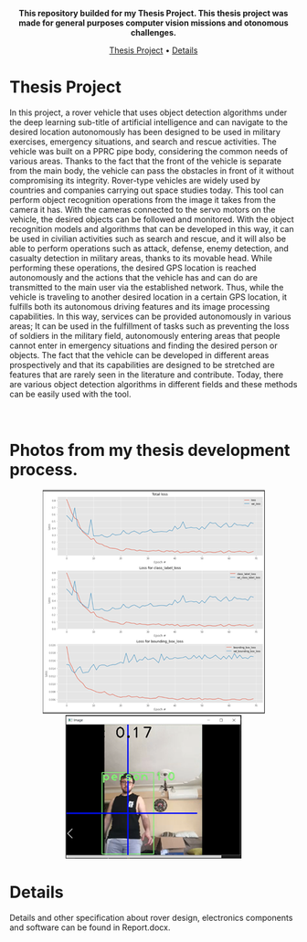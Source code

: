 


<p align="center" ><b>This repository builded for my Thesis Project. This thesis project was made for general purposes computer vision missions and otonomous challenges.</b></p> 
 

  
   
</p>
<p align="center">
  <a href="#project">Thesis Project</a> •
  <a href="#how-to-use">Details</a> 
</p>



# Thesis Project

In this project, a rover vehicle that uses object detection algorithms under the deep learning sub-title of artificial intelligence and can navigate to the desired location autonomously has been designed to be used in military exercises, emergency situations, and search and rescue activities. The vehicle was built on a PPRC pipe body, considering the common needs of various areas. Thanks to the fact that the front of the vehicle is separate from the main body, the vehicle can pass the obstacles in front of it without compromising its integrity. Rover-type vehicles are widely used by countries and companies carrying out space studies today. This tool can perform object recognition operations from the image it takes from the camera it has. With the cameras connected to the servo motors on the vehicle, the desired objects can be followed and monitored. With the object recognition models and algorithms that can be developed in this way, it can be used in civilian activities such as search and rescue, and it will also be able to perform operations such as attack, defense, enemy detection, and casualty detection in military areas, thanks to its movable head. While performing these operations, the desired GPS location is reached autonomously and the actions that the vehicle has and can do are transmitted to the main user via the established network. Thus, while the vehicle is traveling to another desired location in a certain GPS location, it fulfills both its autonomous driving features and its image processing capabilities. In this way, services can be provided autonomously in various areas; It can be used in the fulfillment of tasks such as preventing the loss of soldiers in the military field, autonomously entering areas that people cannot enter in emergency situations and finding the desired person or objects. The fact that the vehicle can be developed in different areas prospectively and that its capabilities are designed to be stretched are features that are rarely seen in the literature and contribute. Today, there are various object detection algorithms in different fields and these methods can be easily used with the tool.
<br>
<br>
<br>
<h1>Photos from my thesis development process.</h1>
<p align="center">

 <img src="ReportPhotos/Image2.png"/>

 <img src="ReportPhotos/Image1.png"/>
</p>
 



# Details

Details and other specification about rover design, electronics components and software can be found in Report.docx.

